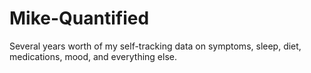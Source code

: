 # Mike-Quantified
Several years worth of my self-tracking data on symptoms, sleep, diet, medications, mood, and everything else.

